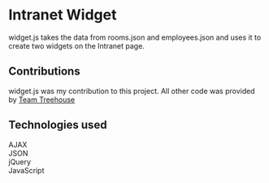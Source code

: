 # Intranet Widget
widget.js takes the data from rooms.json and employees.json and uses it to create two widgets on the Intranet page.

## Contributions
widget.js was my contribution to this project. All other code was provided by [Team Treehouse](https://teamtreehouse.com)

## Technologies used
AJAX  
JSON  
jQuery  
JavaScript